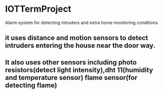 # IOTTermProject
Alarm system for detecting intruders and extra home monitoring conditions

## it uses distance and motion sensors to detect intruders entering the house near the door way.

## It also uses other sensors including photo resistors(detect light intensity),dht 11(humidity and temperature sensor) flame sensor(for detecting flame)



